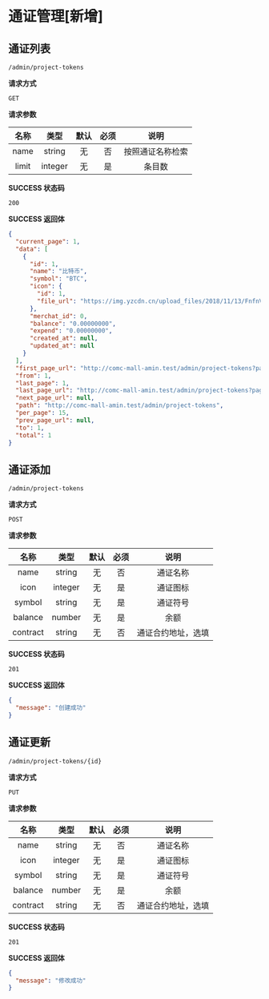 # 通证管理[新增]

## 通证列表

`/admin/project-tokens`

**请求方式**

`GET`

**请求参数**

| 名称  |  类型   | 默认 | 必须 |       说明       |
| :---: | :-----: | :--: | :--: | :--------------: |
| name  | string  |  无  |  否  | 按照通证名称检索 |
| limit | integer |  无  |  是  |      条目数      |

**SUCCESS 状态码**

`200`

**SUCCESS 返回体**

```json
{
  "current_page": 1,
  "data": [
    {
      "id": 1,
      "name": "比特币",
      "symbol": "BTC",
      "icon": {
        "id": 1,
        "file_url": "https://img.yzcdn.cn/upload_files/2018/11/13/FnfnVa3bMngMOBUhDy_It8KjdwuW.jpg"
      },
      "merchat_id": 0,
      "balance": "0.00000000",
      "expend": "0.00000000",
      "created_at": null,
      "updated_at": null
    }
  ],
  "first_page_url": "http://comc-mall-amin.test/admin/project-tokens?page=1",
  "from": 1,
  "last_page": 1,
  "last_page_url": "http://comc-mall-amin.test/admin/project-tokens?page=1",
  "next_page_url": null,
  "path": "http://comc-mall-amin.test/admin/project-tokens",
  "per_page": 15,
  "prev_page_url": null,
  "to": 1,
  "total": 1
}
```

## 通证添加

`/admin/project-tokens`

**请求方式**

`POST`

**请求参数**

|   名称   |  类型   | 默认 | 必须 |        说明        |
| :------: | :-----: | :--: | :--: | :----------------: |
|   name   | string  |  无  |  否  |      通证名称      |
|   icon   | integer |  无  |  是  |      通证图标      |
|  symbol  | string  |  无  |  是  |      通证符号      |
| balance  | number  |  无  |  是  |        余额        |
| contract | string  |  无  |  否  | 通证合约地址，选填 |

**SUCCESS 状态码**

`201`

**SUCCESS 返回体**

```json
{
  "message": "创建成功"
}
```

## 通证更新

`/admin/project-tokens/{id}`

**请求方式**

`PUT`

**请求参数**

|   名称   |  类型   | 默认 | 必须 |        说明        |
| :------: | :-----: | :--: | :--: | :----------------: |
|   name   | string  |  无  |  否  |      通证名称      |
|   icon   | integer |  无  |  是  |      通证图标      |
|  symbol  | string  |  无  |  是  |      通证符号      |
| balance  | number  |  无  |  是  |        余额        |
| contract | string  |  无  |  否  | 通证合约地址，选填 |

**SUCCESS 状态码**

`201`

**SUCCESS 返回体**

```json
{
  "message": "修改成功"
}
```

